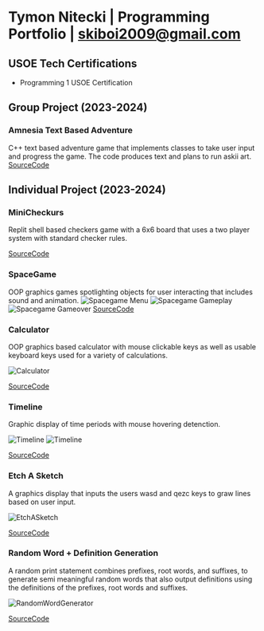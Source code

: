 # Tymon Nitecki | Programming Portfolio | skiboi2009@gmail.com

## USOE Tech Certifications
* Programming 1 USOE Certification
  
## Group Project (2023-2024)

### Amnesia Text Based Adventure
C++ text based adventure game that implements classes to take user input and progress the game.
  The code produces text and plans to run askii art.
[SourceCode](https://github.com/AllLiver/Amnesia)

## Individual Project (2023-2024)

### MiniCheckurs
Replit shell based checkers game with a 6x6 board that uses a two player system with standard checker rules.

[SourceCode](https://github.io/TymonNitecki/MiniCheckurs.git)

### SpaceGame
OOP graphics games spotlighting objects for user interacting that includes sound and animation.
![Spacegame Menu](https://github.com/TymonNitecki/programmingportfolio/blob/main/images/SG1.png?raw=true)
![Spacegame Gameplay](https://github.com/TymonNitecki/programmingportfolio/blob/main/images/SG2.png?raw=true)
![Spacegame Gameover](https://github.com/TymonNitecki/programmingportfolio/blob/main/images/SG3.png?raw=true)
[SourceCode](https://github.com/TymonNitecki/programmingportfolio/blob/main/src/SpaceGame%208.zip)

### Calculator
OOP graphics based calculator with mouse clickable keys as well as usable keyboard keys used for a variety of calculations.

![Calculator](https://github.com/TymonNitecki/programmingportfolio/blob/main/images/Calculator.png?raw=true)

[SourceCode](https://github.com/TymonNitecki/programmingportfolio/blob/main/src/CalcKeyboard%203%202%202.zip)

### Timeline
Graphic display of time periods with mouse hovering detenction.

![Timeline](https://github.com/TymonNitecki/programmingportfolio/blob/main/images/TimelineComputers.png?raw=true)
![Timeline](https://github.com/TymonNitecki/programmingportfolio/blob/main/images/Timeline2.png?raw=true)

[SourceCode](https://github.com/TymonNitecki/programmingportfolio/blob/main/src/Timeline%202.zip)

### Etch A Sketch
A graphics display that inputs the users wasd and qezc keys to graw lines based on user input.

![EtchASketch](https://github.com/TymonNitecki/programmingportfolio/blob/main/images/EtchASketch.png?raw=true)

[SourceCode](https://github.com/TymonNitecki/programmingportfolio/blob/main/src/EtchASketch.zip)


### Random Word + Definition Generation
A random print statement combines prefixes, root words, and suffixes, to generate semi meaningful random words that also output definitions using the definitions of the prefixes, root words and suffixes.

![RandomWordGenerator](https://github.com/TymonNitecki/programmingportfolio/blob/main/images/RandomWordGenerator.png?raw=true)

[SourceCode](https://github.com/TymonNitecki/programmingportfolio/blob/main/src/RandomWordGeneratorWithDefinitions.cpp.zip)




